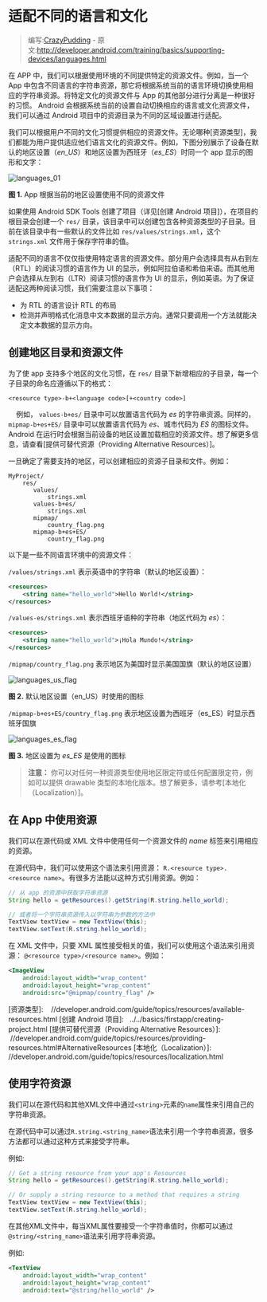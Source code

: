 # 适配不同的语言和文化

> 编写:[CrazyPudding](http://github.com/CrazyPudding) - 原文:<http://developer.android.com/training/basics/supporting-devices/languages.html>

在 APP 中，我们可以根据使用环境的不同提供特定的资源文件。例如，当一个 App 中包含不同语言的字符串资源，那它将根据系统当前的语言环境切换使用相应的字符串资源。将特定文化的资源文件与 App 的其他部分进行分离是一种很好的习惯。 Android 会根据系统当前的设置自动切换相应的语言或文化资源文件，我们可以通过 Android 项目中的资源目录为不同的区域设置进行适配。

我们可以根据用户不同的文化习惯提供相应的资源文件。无论哪种[资源类型]，我们都能为用户提供适应他们语言文化的资源文件。例如，下图分别展示了设备在默认的地区设置（*en_US*）和地区设置为西班牙（*es_ES*）时同一个 app 显示的图形和文字：

![languages_01][figure_languages_01]

**图 1.** App 根据当前的地区设置使用不同的资源文件

如果使用 Android SDK Tools 创建了项目（详见[创建 Android 项目]），在项目的根目录会创建一个 `res/` 目录，该目录中可以创建包含各种资源类型的子目录。目前在该目录中有一些默认的文件比如 `res/values/strings.xml`，这个 `strings.xml` 文件用于保存字符串的值。

适配不同的语言不仅仅指使用特定语言的资源文件。部分用户会选择具有从右到左（RTL）的阅读习惯的语言作为 UI 的显示，例如阿拉伯语和希伯来语。而其他用户会选择从左到右（LTR）阅读习惯的语言作为 UI 的显示，例如英语。为了保证适配这两种阅读习惯，我们需要注意以下事项：

* 为 RTL 的语言设计 RTL 的布局
* 检测并声明格式化消息中文本数据的显示方向。通常只要调用一个方法就能决定文本数据的显示方向。

## 创建地区目录和资源文件

为了使 app 支持多个地区的文化习惯，在 `res/` 目录下新增相应的子目录，每一个子目录的命名应遵循以下的格式：

    <resource type>-b+<language code>[+<country code>]
    
例如， `values-b+es/` 目录中可以放置语言代码为 *es* 的字符串资源。同样的， `mipmap-b+es+ES/` 目录中可以放置语言代码为 *es*、城市代码为 *ES* 的图标文件。Android 在运行时会根据当前设备的地区设置加载相应的资源文件。想了解更多信息，请查看[提供可替代资源（Providing Alternative Resources）]。

一旦确定了需要支持的地区，可以创建相应的资源子目录和文件。例如：

```
MyProject/
    res/
       values/
           strings.xml
       values-b+es/
           strings.xml
       mipmap/
           country_flag.png
       mipmap-b+es+ES/
           country_flag.png
```

以下是一些不同语言环境中的资源文件：

 `/values/strings.xml` 表示英语中的字符串（默认的地区设置）：
 
```XML
<resources>
    <string name="hello_world">Hello World!</string>
</resources>
```

`/values-es/strings.xml` 表示西班牙语种的字符串（地区代码为 *es*）：

```XML
<resources>
    <string name="hello_world">¡Hola Mundo!</string>
</resources>
```

`/mipmap/country_flag.png` 表示地区为美国时显示美国国旗（默认的地区设置）

![languages_us_flag][figure_languages_us_flag]

**图 2.** 默认地区设置（en_US）时使用的图标

`/mipmap-b+es+ES/country_flag.png` 表示地区设置为西班牙（es_ES）时显示西班牙国旗

![languages_es_flag][figure_languages_es_flag]

**图 3.** 地区设置为 *es_ES* 是使用的图标

> **注意：** 你可以对任何一种资源类型使用地区限定符或任何配置限定符，例如可以提供 drawable 类型的本地化版本。想了解更多，请参考[本地化（Localization）]。

## 在 App 中使用资源

我们可以在源代码或 XML 文件中使用任何一个资源文件的 *name* 标签来引用相应的资源。

在源代码中，我们可以使用这个语法来引用资源： `R.<resource type>.<resource name>`。有很多方法能以这种方式引用资源。例如：

```java
// 从 app 的资源中获取字符串资源
String hello = getResources().getString(R.string.hello_world);

// 或者将一个字符串资源传入以字符串为参数的方法中
TextView textView = new TextView(this);
textView.setText(R.string.hello_world);
```

在 XML 文件中，只要 XML 属性接受相关的值，我们可以使用这个语法来引用资源： `@<resource type>/<resource name>`。例如：

```XML
<ImageView
    android:layout_width="wrap_content"
    android:layout_height="wrap_content"
    android:src="@mipmap/country_flag" />
```


[资源类型]:    //developer.android.com/guide/topics/resources/available-resources.html
[创建 Android 项目]:    ../../basics/firstapp/creating-project.html
[提供可替代资源（Providing Alternative Resources）]:    //developer.android.com/guide/topics/resources/providing-resources.html#AlternativeResources
[本地化（Localization）]:    //developer.android.com/guide/topics/resources/localization.html

[figure_languages_01]:         ./languages_01.png
[figure_languages_us_flag]:    ./languages_us_flag.png
[figure_languages_es_flag]:    ./languages_es_flag.png


## 使用字符资源

我们可以在源代码和其他XML文件中通过`<string>`元素的`name`属性来引用自己的字符串资源。

在源代码中可以通过`R.string.<string_name>`语法来引用一个字符串资源，很多方法都可以通过这种方式来接受字符串。

例如:

```java
// Get a string resource from your app's Resources
String hello = getResources().getString(R.string.hello_world);

// Or supply a string resource to a method that requires a string
TextView textView = new TextView(this);
textView.setText(R.string.hello_world);
```

在其他XML文件中，每当XML属性要接受一个字符串值时，你都可以通过`@string/<string_name>`语法来引用字符串资源。

例如:

```xml
<TextView
    android:layout_width="wrap_content"
    android:layout_height="wrap_content"
    android:text="@string/hello_world" />
```
